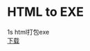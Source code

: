 # HTML to EXE
1s html打包exe  
[下载](https://github.com/Huchangzhi/htmltoexe/releases/download/v1.0.1/htmltoexe.exe)